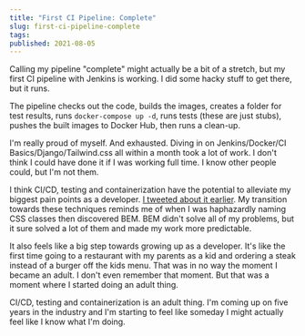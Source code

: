 ```yaml
---
title: "First CI Pipeline: Complete"
slug: first-ci-pipeline-complete
tags:
published: 2021-08-05
---
```


Calling my pipeline "complete" might actually be a bit of a stretch, but my first CI pipeline with Jenkins is working. I did some hacky stuff to get there, but it runs.

The pipeline checks out the code, builds the images, creates a folder for test results, runs `docker-compose up -d`, runs tests (these are just stubs), pushes the built images to Docker Hub, then runs a clean-up.

I'm really proud of myself. And exhausted. Diving in on Jenkins/Docker/CI Basics/Django/Tailwind.css all within a month took a lot of work. I don't think I could have done it if I was working full time. I know other people could, but I'm not them.

I think CI/CD, testing and containerization have the potential to alleviate my biggest pain points as a developer. [I tweeted about it earlier](https://twitter.com/tylerlwsmith/status/1423490526754447362). My transition towards these techniques reminds me of when I was haphazardly naming CSS classes then discovered BEM. BEM didn't solve all of my problems, but it sure solved a lot of them and made my work more predictable.

It also feels like a big step towards growing up as a developer. It's like the first time going to a restaurant with my parents as a kid and ordering a steak instead of a burger off the kids menu. That was in no way the moment I became an adult. I don't even remember that moment. But that was a moment where I started doing an adult thing.

CI/CD, testing and containerization is an adult thing. I'm coming up on five years in the industry and I'm starting to feel like someday I might actually feel like I know what I'm doing.
